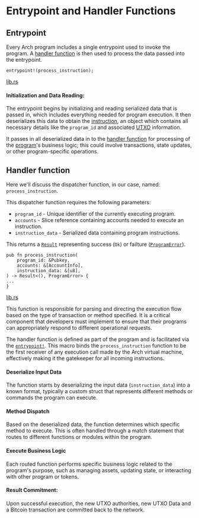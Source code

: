 # Entrypoint and Handler Functions

## Entrypoint

Every Arch program includes a single entrypoint used to invoke the program. A [handler function] is then used to process the data passed into the entrypoint.

```rust,ignore
entrypoint!(process_instruction);
```
[lib.rs]

#### Initialization and Data Reading:
The entrypoint begins by initializing and reading serialized data that is passed in, which includes everything needed for program execution. It then deserializes this data to obtain the [instruction], an object which contains all necessary details like the `program_id` and associated [UTXO] information.

It passes in all deserialized data in to the [handler function] for processing of the [program]'s business logic; this could involve transactions, state updates, or other program-specific operations.

## Handler function

Here we'll discuss the dispatcher function, in our case, named: `process_instruction`.

This dispatcher function requires the following parameters:
- `program_id` - Unique identifier of the currently executing program.
- `accounts` - Slice reference containing accounts needed to execute an instruction.
- `instruction_data` - Serialized data containing program instructions.

This returns a [`Result`] representing success (`Ok`) or failture ([`ProgramError`]).
```rust,ignore
pub fn process_instruction(
    program_id: &Pubkey,
    accounts: &[AccountInfo],
    instruction_data: &[u8],
) -> Result<(), ProgramError> {
...
}
```
[lib.rs]

This function is responsible for parsing and directing the execution flow based on the type of transaction or method specified. It is a critical component that developers must implement to ensure that their programs can appropriately respond to different operational requests.

The handler function is defined as part of the program and is facilitated via the [`entrypoint!`]. This macro binds the `process_instruction` function to be the first receiver of any execution call made by the Arch virtual machine, effectively making it the gatekeeper for all incoming instructions.

#### Deserialize Input Data
The function starts by deserializing the input data (`instruction_data`) into a known format, typically a custom struct that represents different methods or commands the program can execute.

#### Method Dispatch
Based on the deserialized data, the function determines which specific method to execute. This is often handled through a match statement that routes to different functions or modules within the program.

#### Execute Business Logic
Each routed function performs specific business logic related to the program's purpose, such as managing assets, updating state, or interacting with other program or tokens.

#### Result Commitment:
Upon successful execution, the new UTXO authorities, new UTXO Data and a Bitcoin transaction are committed back to the network.

[UTXO]: ../program/utxo.md
[program]: ../program/program.md
[`entrypoint!`]: #entrypoint
[handler function]: #handler-function
[instruction]: ../program/instruction.md
[`Result`]: https://doc.rust-lang.org/std/result/enum.Result.html
[lib.rs]: https://github.com/Arch-Network/arch-cli/blob/main/templates/sample/app/program/src/lib.rs
[entrypoint.rs]: https://github.com/Arch-Network/arch-cli/blob/main/templates/sample/program/src/entrypoint.rs
[`ProgramError`]: https://github.com/Arch-Network/arch-cli/blob/main/templates/sample/program/src/program_error.rs
